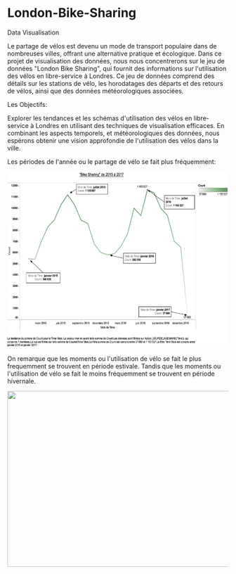 # London-Bike-Sharing
Data Visualisation 




Le partage de vélos est devenu un mode de transport populaire dans de nombreuses villes, offrant une alternative pratique et écologique. Dans ce projet de visualisation des données, nous nous concentrerons sur le jeu de données "London Bike Sharing", qui fournit des informations sur l'utilisation des vélos en libre-service à Londres. Ce jeu de données comprend des détails sur les stations de vélo, les horodatages des départs et des retours de vélos, ainsi que des données météorologiques associées.






Les Objectifs:


Explorer les tendances et les schémas d'utilisation des vélos en libre-service à Londres en utilisant des techniques de visualisation efficaces. En combinant les aspects temporels, et météorologiques des données, nous espérons obtenir une vision approfondie de l'utilisation des vélos dans la ville.





Les périodes de l'année ou le partage de vélo se fait plus fréquemment:

<img src="Bike_sharing.png" width="800" height="400">

On remarque que les moments ou l'utilisation de vélo se fait le plus frequemment se trouvent en période estivale. Tandis que les moments ou l'utilisation de vélo se fait le moins fréquemment se trouvent en période hivernale. 

<img src="" width="800" height="400">


